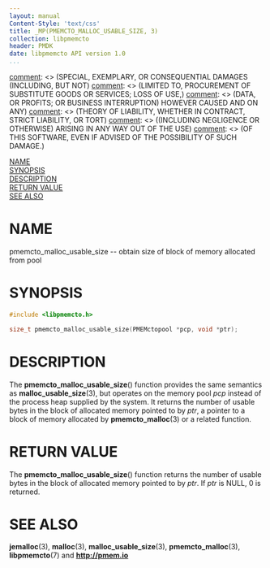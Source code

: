 ```yaml
---
layout: manual
Content-Style: 'text/css'
title: _MP(PMEMCTO_MALLOC_USABLE_SIZE, 3)
collection: libpmemcto
header: PMDK
date: libpmemcto API version 1.0
...
```


[comment]: <> (Copyright 2017, Intel Corporation)

[comment]: <> (Redistribution and use in source and binary forms, with or without)
[comment]: <> (modification, are permitted provided that the following conditions)
[comment]: <> (are met:)
[comment]: <> (    * Redistributions of source code must retain the above copyright)
[comment]: <> (      notice, this list of conditions and the following disclaimer.)
[comment]: <> (    * Redistributions in binary form must reproduce the above copyright)
[comment]: <> (      notice, this list of conditions and the following disclaimer in)
[comment]: <> (      the documentation and/or other materials provided with the)
[comment]: <> (      distribution.)
[comment]: <> (    * Neither the name of the copyright holder nor the names of its)
[comment]: <> (      contributors may be used to endorse or promote products derived)
[comment]: <> (      from this software without specific prior written permission.)

[comment]: <> (THIS SOFTWARE IS PROVIDED BY THE COPYRIGHT HOLDERS AND CONTRIBUTORS)
[comment]: <> ("AS IS" AND ANY EXPRESS OR IMPLIED WARRANTIES, INCLUDING, BUT NOT)
[comment]: <> (LIMITED TO, THE IMPLIED WARRANTIES OF MERCHANTABILITY AND FITNESS FOR)
[comment]: <> (A PARTICULAR PURPOSE ARE DISCLAIMED. IN NO EVENT SHALL THE COPYRIGHT)
[comment]: <> (OWNER OR CONTRIBUTORS BE LIABLE FOR ANY DIRECT, INDIRECT, INCIDENTAL,)
[comment]: <> (SPECIAL, EXEMPLARY, OR CONSEQUENTIAL DAMAGES (INCLUDING, BUT NOT)
[comment]: <> (LIMITED TO, PROCUREMENT OF SUBSTITUTE GOODS OR SERVICES; LOSS OF USE,)
[comment]: <> (DATA, OR PROFITS; OR BUSINESS INTERRUPTION) HOWEVER CAUSED AND ON ANY)
[comment]: <> (THEORY OF LIABILITY, WHETHER IN CONTRACT, STRICT LIABILITY, OR TORT)
[comment]: <> ((INCLUDING NEGLIGENCE OR OTHERWISE) ARISING IN ANY WAY OUT OF THE USE)
[comment]: <> (OF THIS SOFTWARE, EVEN IF ADVISED OF THE POSSIBILITY OF SUCH DAMAGE.)

[comment]: <> (pmemcto_malloc_usable_size.3 -- man page for libpmemcto)

[NAME](#name)<br />
[SYNOPSIS](#synopsis)<br />
[DESCRIPTION](#description)<br />
[RETURN VALUE](#return-value)<br />
[SEE ALSO](#see-also)<br />


# NAME #

pmemcto_malloc_usable_size -- obtain size of block of memory allocated from pool


# SYNOPSIS #

```c
#include <libpmemcto.h>

size_t pmemcto_malloc_usable_size(PMEMctopool *pcp, void *ptr);
```


# DESCRIPTION #


The **pmemcto_malloc_usable_size**() function provides the same semantics
as **malloc_usable_size**(3), but operates on the memory pool *pcp* instead
of the process heap supplied by the system.  It returns the number of usable
bytes in the block of allocated memory pointed to by *ptr*, a pointer to
a block of memory allocated by **pmemcto_malloc**(3) or a related function.


# RETURN VALUE #

The **pmemcto_malloc_usable_size**() function returns the number of usable
bytes in the block of allocated memory pointed to by *ptr*.
If *ptr* is NULL, 0 is returned.


# SEE ALSO #

**jemalloc**(3), **malloc**(3), **malloc_usable_size**(3),
**pmemcto_malloc**(3),
**libpmemcto**(7) and **<http://pmem.io>**
